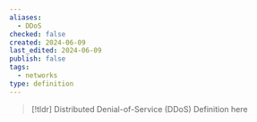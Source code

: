 ```yaml
---
aliases:
  - DDoS
checked: false
created: 2024-06-09
last_edited: 2024-06-09
publish: false
tags:
  - networks
type: definition
---
```

>[!tldr] Distributed Denial-of-Service (DDoS)
>Definition here


